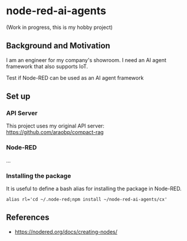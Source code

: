 # node-red-ai-agents

(Work in progress, this is my hobby project)

## Background and Motivation

I am an engineer for my company's showroom. I need an AI agent framework that also supports IoT.

Test if Node-RED can be used as an AI agent framework

## Set up

### API Server

This project uses my original API server: https://github.com/araobp/compact-rag

### Node-RED

...

### Installing the package

It is useful to define a bash alias for installing the package in Node-RED.
```
alias rl='cd ~/.node-red;npm install ~/node-red-ai-agents/cx'
```

## References

- https://nodered.org/docs/creating-nodes/
 
